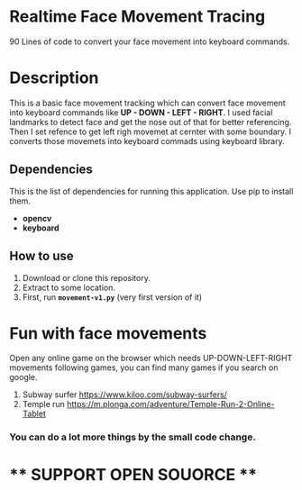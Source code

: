 # Realtime Face Movement Tracing
90 Lines of code to convert your face movement into keyboard commands.

# Description
This is a basic face movement tracking which can convert face movement into keyboard commands like **UP - DOWN - LEFT  - RIGHT**. I used facial landmarks to detect face and get the nose out of that for better referencing. Then I set refence to get left righ movemet at cernter with some boundary. I converts those movemets into keyboard commads using keyboard library. 

## Dependencies
This is the list of dependencies for running this application. Use pip to install them.
 * **opencv**
 * **keyboard**
 
  
## How to use
1. Download or clone this repository.
2. Extract to some location.
3. First, run **```movement-v1.py```** (very first version of it)

# Fun with face movements
Open any online game on the browser which needs UP-DOWN-LEFT-RIGHT movements following games, you can find many games if you search on google.
1. Subway surfer https://www.kiloo.com/subway-surfers/
2. Temple run https://m.plonga.com/adventure/Temple-Run-2-Online-Tablet

### You can do a lot more things by the small code change. 

# ** SUPPORT OPEN SOUORCE **
